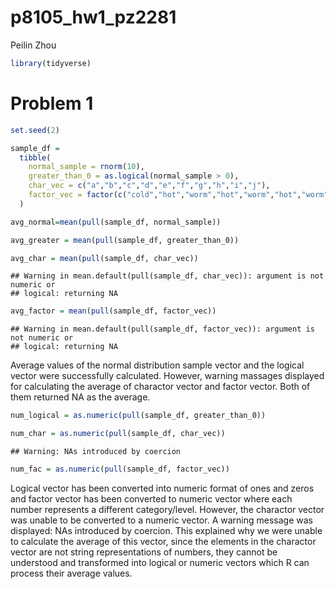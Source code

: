 p8105\_hw1\_pz2281
================
Peilin Zhou

``` r
library(tidyverse)
```

# Problem 1

``` r
set.seed(2)

sample_df = 
  tibble(
    normal_sample = rnorm(10),
    greater_than_0 = as.logical(normal_sample > 0),
    char_vec = c("a","b","c","d","e","f","g","h","i","j"),
    factor_vec = factor(c("cold","hot","worm","hot","worm","hot","worm","cold","cold","hot"))
  )

avg_normal=mean(pull(sample_df, normal_sample))

avg_greater = mean(pull(sample_df, greater_than_0))

avg_char = mean(pull(sample_df, char_vec))
```

    ## Warning in mean.default(pull(sample_df, char_vec)): argument is not numeric or
    ## logical: returning NA

``` r
avg_factor = mean(pull(sample_df, factor_vec))
```

    ## Warning in mean.default(pull(sample_df, factor_vec)): argument is not numeric or
    ## logical: returning NA

Average values of the normal distribution sample vector and the logical
vector were successfully calculated. However, warning massages displayed
for calculating the average of charactor vector and factor vector. Both
of them returned NA as the average.

``` r
num_logical = as.numeric(pull(sample_df, greater_than_0))

num_char = as.numeric(pull(sample_df, char_vec))
```

    ## Warning: NAs introduced by coercion

``` r
num_fac = as.numeric(pull(sample_df, factor_vec))
```

Logical vector has been converted into numeric format of ones and zeros
and factor vector has been converted to numeric vector where each number
represents a different category/level. However, the charactor vector was
unable to be converted to a numeric vector. A warning message was
displayed: NAs introduced by coercion. This explained why we were unable
to calculate the average of this vector, since the elements in the
charactor vector are not string representations of numbers, they cannot
be understood and transformed into logical or numeric vectors which R
can process their average values.
